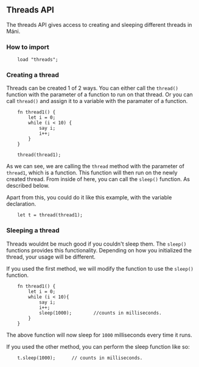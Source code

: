 ## Threads API
The threads API gives access to creating and sleeping different threads in Máni.

### How to import
~~~ mani
    load "threads";
~~~

### Creating a thread
Threads can be created 1 of 2 ways. You can either call the `thread()` function with the parameter of a function to run on that thread. Or you can call `thread()` and assign it to a variable with the paramater of a function.

~~~ mani
    fn thread1() {
        let i = 0;
        while (i < 10) {
            say i;
            i++;
        }
    }

    thread(thread1);
~~~

As we can see, we are calling the `thread` method with the parameter of `thread1`, which is a function. This function will then run on the newly created thread. From inside of here, you can call the `sleep()` function. As described below.

Apart from this, you could do it like this example, with the variable declaration.

~~~ mani
    let t = thread(thread1);
~~~


### Sleeping a thread
Threads wouldnt be much good if you couldn't sleep them. The `sleep()` functions provides this functionality. Depending on how you initialized the thread, your usage will be different.

If you used the first method, we will modify the function to use the `sleep()` function.

~~~ mani
    fn thread1() {
        let i = 0;
        while (i < 10){
            say i;
            i++;
            sleep(1000);        //counts in milliseconds.
        }
    }
~~~

The above function will now sleep for `1000` milliseconds every time it runs.


If you used the other method, you can perform the sleep function like so:
~~~ mani
    t.sleep(1000);      // counts in milliseconds.
~~~
